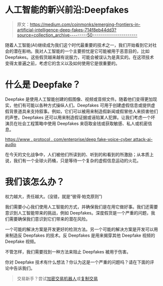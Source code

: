 # 人工智能的新兴前沿:Deepfakes

> 原文：<https://medium.com/coinmonks/emerging-frontiers-in-artificial-intelligence-deep-fakes-714f8eb44dd3?source=collection_archive---------50----------------------->

随着人工智能(AI)继续成为我们这个时代最重要的技术之一，我们开始看到它对社会的潜在影响。我对人工智能的一个主要担忧是它可能被用于恶意目的，比如 Deepfakes。这些假货越来越有说服力，可能会被误认为是真实的。在这项技术变得太普遍之前，考虑它的含义以及如何使用它是很重要的。

# 什么是 Deepfake？

Deepfake 是使用人工智能创建的假图像、视频或音频文件。随着他们变得更加现实，他们有可能以各种方式操纵人们。Deepfakes 可用于创建虚假信息或提供虚假背景道具来支持叙事。例如，它们可以被用来制造假新闻或假冒他人来损害他们的声誉。Deepfakes 还可以用来制造假证据或诬陷某人犯罪。让我们考虑一个坏演员在社会工程策略中使用 Deepfakes 来窃取金钱或获取敏感、私人或机密信息。

[https://www . protocol . com/enterprise/deep fake-voice-cyber attack-ai-audio](https://www.protocol.com/enterprise/deepfake-voice-cyberattack-ai-audio)

在今天的文化战争中，人们被他们所读到的、听到的和看到的所激励；从本质上说，我们有一个全球火药桶，只是等待一个复杂的虚假信息运动的火花。

# **我们该怎么办？**

权力越大，责任越大。(没错，就是“彼得·帕克原则”)

我们需要小心我们使用人工智能的方式，并确保我们是在用它做好事。我们还需要意识到人工智能带来的挑战，例如 Deepfakes。深度假货是一个严重的问题，我们需要确保我们意识到它们带来的潜在风险。

一个可能的解决方案是开发更好的检测方法。另一个可能的解决方案是开发可以用来制造反 Deepfakes 的技术。反 Deepfakes 是用来揭穿其他 Deepfake 视频的 Deepfake 视频。

不管怎样，我们需要找到一种方法来阻止 Deepfakes 被用于伤害。

你对 Deepfake 技术有什么想法？你认为这是一个严重的问题吗？请在下面的评论中告诉我们。

> 交易新手？尝试[加密交易机器人](/coinmonks/crypto-trading-bot-c2ffce8acb2a)或[复制交易](/coinmonks/top-10-crypto-copy-trading-platforms-for-beginners-d0c37c7d698c)